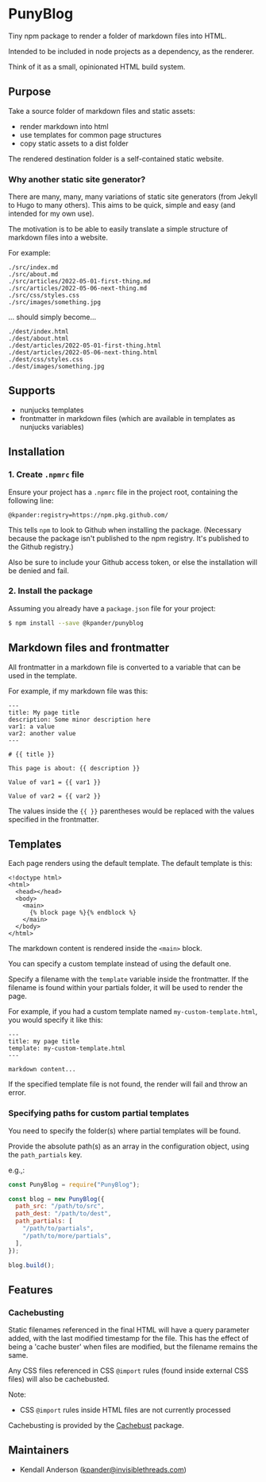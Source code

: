 # PunyBlog

Tiny npm package to render a folder of markdown files into HTML.

Intended to be included in node projects as a dependency, as the renderer.

Think of it as a small, opinionated HTML build system.


## Purpose

Take a source folder of markdown files and static assets:

  - render markdown into html
  - use templates for common page structures
  - copy static assets to a dist folder

The rendered destination folder is a self-contained static website.


### Why another static site generator?

There are many, many, many variations of static site generators (from Jekyll to Hugo to many others). This aims to be quick, simple and easy (and intended for my own use).

The motivation is to be able to easily translate a simple structure of markdown files into a website.

For example:

```
./src/index.md
./src/about.md
./src/articles/2022-05-01-first-thing.md
./src/articles/2022-05-06-next-thing.md
./src/css/styles.css
./src/images/something.jpg
```

... should simply become...

```
./dest/index.html
./dest/about.html
./dest/articles/2022-05-01-first-thing.html
./dest/articles/2022-05-06-next-thing.html
./dest/css/styles.css
./dest/images/something.jpg
```


## Supports

- nunjucks templates
- frontmatter in markdown files (which are available in templates as nunjucks variables)


## Installation

### 1. Create `.npmrc` file

Ensure your project has a `.npmrc` file in the project root, containing the following line:

```
@kpander:registry=https://npm.pkg.github.com/
```

This tells `npm` to look to Github when installing the package. (Necessary because the package isn't published to the npm registry. It's published to the Github registry.)

Also be sure to include your Github access token, or else the installation will be denied and fail.


### 2. Install the package

Assuming you already have a `package.json` file for your project:

```bash
$ npm install --save @kpander/punyblog
```




## Markdown files and frontmatter

All frontmatter in a markdown file is converted to a variable that can be used in the template.

For example, if my markdown file was this:

```
---
title: My page title
description: Some minor description here
var1: a value
var2: another value
---

# {{ title }}

This page is about: {{ description }}

Value of var1 = {{ var1 }}

Value of var2 = {{ var2 }}
```

The values inside the `{{ }}` parentheses would be replaced with the values specified in the frontmatter.


## Templates

Each page renders using the default template. The default template is this:

```
<!doctype html>
<html>
  <head></head>
  <body>
    <main>
      {% block page %}{% endblock %}
    </main>
  </body>
</html>
```

The markdown content is rendered inside the `<main>` block.

You can specify a custom template instead of using the default one.

Specify a filename with the `template` variable inside the frontmatter. If the filename is found within your partials folder, it will be used to render the page.

For example, if you had a custom template named `my-custom-template.html`, you would specify it like this:

```
---
title: my page title
template: my-custom-template.html
---

markdown content...
```

If the specified template file is not found, the render will fail and throw an error.

### Specifying paths for custom partial templates

You need to specify the folder(s) where partial templates will be found.

Provide the absolute path(s) as an array in the configuration object, using the `path_partials` key.

e.g.,:

```js
const PunyBlog = require("PunyBlog");

const blog = new PunyBlog({
  path_src: "/path/to/src",
  path_dest: "/path/to/dest",
  path_partials: [
    "/path/to/partials",
    "/path/to/more/partials",
  ],
});

blog.build();
```

## Features

### Cachebusting

Static filenames referenced in the final HTML will have a query parameter added, with the last modified timestamp for the file. This has the effect of being a 'cache buster' when files are modified, but the filename remains the same.

Any CSS files referenced in CSS `@import` rules (found inside external CSS files) will also be cachebusted.

Note:
  - CSS `@import` rules inside HTML files are not currently processed

Cachebusting is provided by the [Cachebust](https://github.com/kpander/cachebust) package.


## Maintainers

  - Kendall Anderson (kpander@invisiblethreads.com)

